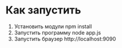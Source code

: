 # Как запустить

1. Установить модули
npm install
2. Запустить программу
node app.js
3. Запустить браузер
http://localhost:9090
